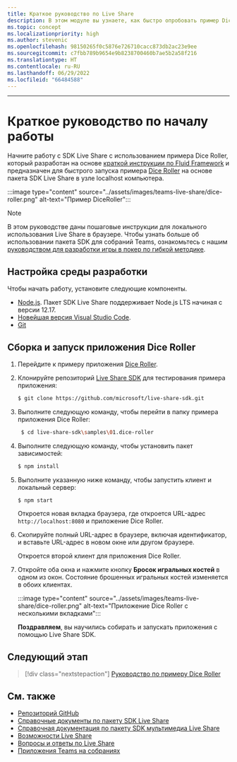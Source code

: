 ```yaml
---
title: Краткое руководство по Live Share
description: В этом модуле вы узнаете, как быстро опробовать пример Dice Roller
ms.topic: concept
ms.localizationpriority: high
ms.author: stevenic
ms.openlocfilehash: 98150265f0c5876e726710cacc873db2ac23e9ee
ms.sourcegitcommit: c7fbb789b9654e9b8238700460b7ae5b2a58f216
ms.translationtype: HT
ms.contentlocale: ru-RU
ms.lasthandoff: 06/29/2022
ms.locfileid: "66484588"
---
```

---

# <a name="quick-start-guide"></a>Краткое руководство по началу работы

Начните работу с SDK Live Share с использованием примера Dice Roller, который разработан на основе [краткой инструкции по Fluid Framework](https://fluidframework.com/docs/start/quick-start/) и предназначен для быстрого запуска примера [Dice Roller](https://github.com/microsoft/live-share-sdk/tree/main/samples/01.dice-roller) на основе пакета SDK Live Share в узле localhost компьютера.

:::image type="content" source="../assets/images/teams-live-share/dice-roller.png" alt-text="Пример DiceRoller":::

> [!NOTE]
> В этом руководстве даны пошаговые инструкции для локального использования Live Share в браузере. Чтобы узнать больше об использовании пакета SDK для собраний Teams, ознакомьтесь с нашим [руководством для разработки игры в покер по гибкой методике](../sbs-teams-live-share.yml).

## <a name="set-up-your-development-environment"></a>Настройка среды разработки

Чтобы начать работу, установите следующие компоненты.

* [Node.js](https://nodejs.org/en/download). Пакет SDK Live Share поддерживает Node.js LTS начиная с версии 12.17.
* [Новейшая версия Visual Studio Code](https://code.visualstudio.com/).
* [Git](https://git-scm.com/downloads)

## <a name="build-and-run-the-dice-roller-app"></a>Сборка и запуск приложения Dice Roller

1. Перейдите к примеру приложения [Dice Roller](https://github.com/microsoft/live-share-sdk/tree/main/samples/01.dice-roller).

1. Клонируйте репозиторий [Live Share SDK](https://github.com/microsoft/live-share-sdk) для тестирования примера приложения:

    ```bash
    $ git clone https://github.com/microsoft/live-share-sdk.git
    ```

1. Выполните следующую команду, чтобы перейти в папку примера приложения Dice Roller:

   ```bash
    $ cd live-share-sdk\samples\01.dice-roller
   ```

1. Выполните следующую команду, чтобы установить пакет зависимостей:

    ```bash
    $ npm install
    ```

1. Выполните указанную ниже команду, чтобы запустить клиент и локальный сервер:

   ```bash
   $ npm start
   ```
  
     Откроется новая вкладка браузера, где откроется URL-адрес `http://localhost:8080` и приложение Dice Roller.

1. Скопируйте полный URL-адрес в браузере, включая идентификатор, и вставьте URL-адрес в новом окне или другом браузере.

   Откроется второй клиент для приложения Dice Roller.

1. Откройте оба окна и нажмите кнопку **Бросок игральных костей** в одном из окон. Состояние брошенных игральных костей изменяется в обоих клиентах.

    :::image type="content" source="../assets/images/teams-live-share/dice-roller.png" alt-text="Приложение Dice Roller с несколькими вкладками":::
  
   **Поздравляем**, вы научились собирать и запускать приложения с помощью Live Share SDK.

## <a name="next-step"></a>Следующий этап

> [!div class="nextstepaction"]
> [Руководство по примеру Dice Roller](teams-live-share-tutorial.md)

## <a name="see-also"></a>См. также

* [Репозиторий GitHub](https://github.com/microsoft/live-share-sdk)
* [Справочные документы по пакету SDK Live Share](/javascript/api/@microsoft/live-share/)
* [Справочная документация по пакету SDK мультимедиа Live Share](/javascript/api/@microsoft/live-share-media/)
* [Возможности Live Share](teams-live-share-capabilities.md)
* [Вопросы и ответы по Live Share](teams-live-share-faq.md)
* [Приложения Teams на собраниях](teams-apps-in-meetings.md)
